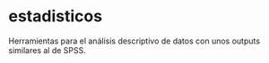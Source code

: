 # estadisticos

Herramientas para el análisis descriptivo de datos con unos outputs similares al de SPSS.


